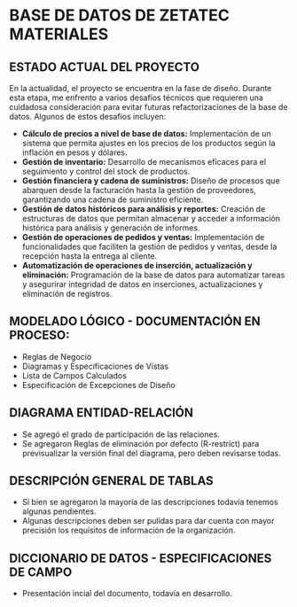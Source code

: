 # BASE DE DATOS DE ZETATEC MATERIALES

## ESTADO ACTUAL DEL PROYECTO
En la actualidad, el proyecto se encuentra en la fase de diseño. Durante esta etapa, me enfrento a varios desafíos técnicos que requieren una cuidadosa consideración para evitar futuras refactorizaciones de la base de datos. Algunos de estos desafíos incluyen:
- **Cálculo de precios a nivel de base de datos:** Implementación de un sistema que permita ajustes en los precios de los productos según la inflación en pesos y dólares.
- **Gestión de inventario:** Desarrollo de mecanismos eficaces para el seguimiento y control del stock de productos.
- **Gestión financiera y cadena de suministros:** Diseño de procesos que abarquen desde la facturación hasta la gestión de proveedores, garantizando una cadena de suministro eficiente.
- **Gestión de datos históricos para análisis y reportes:** Creación de estructuras de datos que permitan almacenar y acceder a información histórica para análisis y generación de informes.
- **Gestión de operaciones de pedidos y ventas:** Implementación de funcionalidades que faciliten la gestión de pedidos y ventas, desde la recepción hasta la entrega al cliente.
- **Automatización de operaciones de inserción, actualización y eliminación:** Programación de la base de datos para automatizar tareas y asegurirar integridad de datos en inserciones, actualizaciones y eliminación de registros.

## MODELADO LÓGICO - DOCUMENTACIÓN EN PROCESO: 
- Reglas de Negocio
- Diagramas y Especificaciones de Vistas
- Lista de Campos Calculados
- Especificación de Excepciones de Diseño 

## DIAGRAMA ENTIDAD-RELACIÓN
- Se agregó el grado de participación de las relaciones. 
- Se agregaron Reglas de eliminación por defecto (R-restrict) para previsualizar la versión final del diagrama, pero deben revisarse todas. 

## DESCRIPCIÓN GENERAL DE TABLAS
- Si bien se agregaron la mayoría de las descripciones todavía tenemos algunas pendientes. 
- Algunas descripciones deben ser pulidas para dar cuenta con mayor precisión los requisitos de información de la organización.    

## DICCIONARIO DE DATOS - ESPECIFICACIONES DE CAMPO
- Presentación incial del documento, todavía en desarrollo.  
